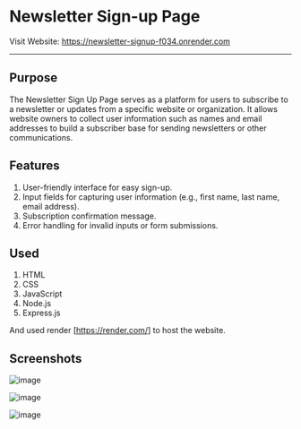 # Newsletter Sign-up Page

Visit Website: https://newsletter-signup-f034.onrender.com

<hr></hr>

## Purpose
The Newsletter Sign Up Page serves as a platform for users to subscribe to a newsletter or updates from a specific website or organization. It allows website owners to collect user information such as names and email addresses to build a subscriber base for sending newsletters or other communications.

## Features
1. User-friendly interface for easy sign-up.
2. Input fields for capturing user information (e.g., first name, last name, email address).
3. Subscription confirmation message.
4. Error handling for invalid inputs or form submissions.

## Used
1. HTML
2. CSS
3. JavaScript
4. Node.js
5. Express.js

And used render [https://render.com/] to host the website.

## Screenshots
![image](https://github.com/ananttater/Newsletter-Signup-Page/assets/77228263/a37bf834-57bf-4b70-82a0-62c4b56476a8)

![image](https://github.com/ananttater/Newsletter-Signup-Page/assets/77228263/1d03912c-1241-439f-8afa-bcb027168749)

![image](https://github.com/ananttater/Newsletter-Signup-Page/assets/77228263/913d03fa-2070-4d61-becb-d083d8b77a6f)
